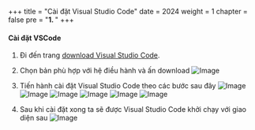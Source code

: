 +++
title = "Cài đặt Visual Studio Code"
date = 2024
weight = 1
chapter = false
pre = "<b>1. </b>"
+++

#### Cài đặt VSCode

1. Đi đến trang [download Visual Studio Code](https://code.visualstudio.com/download).
   
2. Chọn bản phù hợp với hệ điều hành và ấn download
![Image](/1/vsc-download.png?width=40pc)

3. Tiến hành cài đặt Visual Studio Code theo các bước sau đây
![Image](/1/3-1.png?width=40pc)
![Image](/1/3-2.png?width=40pc)
![Image](/1/3-3.png?width=40pc)
![Image](/1/3-4.png?width=40pc)
![Image](/1/3-5.png?width=40pc)
![Image](/1/3-6.png?width=40pc)

4. Sau khi cài đặt xong ta sẽ được Visual Studio Code khởi chạy với giao diện sau
![Image](/1/4.png?width=40pc)